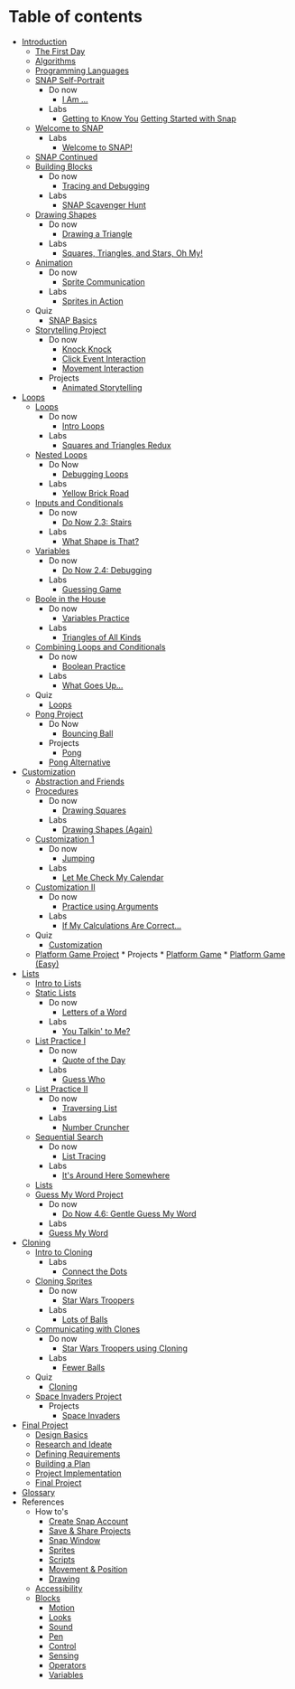 # Table of contents

* [Introduction](README.md)
	* [The First Day](lesson_01.md)
	* [Algorithms](lesson_02.md)
	* [Programming Languages](lesson_03.md)
	* [SNAP Self-Portrait](lesson_04.md)
		* Do now
			* [I Am ...](do_now_04.md)
		* Labs
			* [Getting to Know You](lab_04.md)
[Getting Started with Snap]()
	* [Welcome to SNAP](lesson_11.md)
		* Labs
			* [Welcome to SNAP!](lab_11.md)
	* [SNAP Continued](lesson_11.md)
	* [Building Blocks](lesson_12.md)
		* Do now
			* [Tracing and Debugging](do_now_12.md)
		* Labs
			* [SNAP Scavenger Hunt](lab_12.md)
	* [Drawing Shapes](lesson_13.md)
		* Do now
			* [Drawing a Triangle](do_now_13.md)
		* Labs
			* [Squares, Triangles, and Stars, Oh My!](lab_13.md)
	* [Animation](lesson_14.md)
		* Do now
			* [Sprite Communication](do_now_14.md)
		* Labs
			* [Sprites in Action](lab_14.md)
	* Quiz
		* [SNAP Basics](quiz_1.md)
	* [Storytelling Project](lesson_15.md)
		* Do now
			* [Knock Knock](do_now_15.md)
			* [Click Event Interaction](do_now_152.md)
			* [Movement Interaction](do_now_153.md)
		* Projects
			* [Animated Storytelling](project_1.md)
* [Loops](unit_2.md)
	* [Loops](lesson_21.md)
		* Do now
			* [Intro Loops](do_now_21.md)
		* Labs
			* [Squares and Triangles Redux](lab_21.md)
	* [Nested Loops](lesson_22.md)
		* Do Now
			* [Debugging Loops](do_now_22.md)
		* Labs
			* [Yellow Brick Road](lab_22.md)
	* [Inputs and Conditionals](lesson_23.md)
		* Do now
			* [Do Now 2.3: Stairs](do_now_23.md)
		* Labs
			* [What Shape is That?](lab_23.md)
	* [Variables](lesson_24.md)
		* Do now
			* [Do Now 2.4: Debugging](do_now_24.md)
		* Labs
			* [Guessing Game](lab_24.md)
	* [Boole in the House](lesson_25.md)
		* Do now
			* [Variables Practice](do_now_25.md)
		* Labs
			* [Triangles of All Kinds](lab_25.md)
	* [Combining Loops and Conditionals](lesson_26.md)
		* Do now
			* [Boolean Practice](do_now_26.md)
		* Labs
			* [What Goes Up...](lab_26.md)
	* Quiz
		* [Loops](quiz_2.md)
	* [Pong Project](lesson_27.md)
		* Do Now
			* [Bouncing Ball](do_now_27.md)
		* Projects
			* [Pong](project_2.md)
		* [Pong Alternative](project_2_alternative.md)
* [Customization](unit_3.md)
	* [Abstraction and Friends](lesson_31.md)
	* [Procedures](lesson_32.md)
		* Do now
			* [Drawing Squares](do_now_32.md)
		* Labs
			* [Drawing Shapes \(Again\)](lab_32.md)
	* [Customization 1](lesson_33.md)
		* Do now
			* [Jumping](do_now_33.md)
		* Labs
			* [Let Me Check My Calendar](lab_33.md)
	* [Customization II](lesson_34.md)
		* Do now
			* [Practice using Arguments](do_now_34.md)
		* Labs
			* [If My Calculations Are Correct...](lab_34.md)
	* Quiz
		* [Customization](quiz_3.md)
	* [Platform Game Project](lesson_35.md)
			* Projects
				* [Platform Game](project_3.md)
				* [Platform Game \(Easy\)](project_3_platform_game_easy.md)
* [Lists](unit_4.md)
	* [Intro to Lists](lesson_41.md)
	* [Static Lists](lesson_42.md)
		* Do now
			* [Letters of a Word](do_now_42.md)
		* Labs
			* [You Talkin' to Me?](lab_42.md)
	* [List Practice I](lesson_43.md)
		* Do now
			* [Quote of the Day](do_now_43.md)
		* Labs
			* [Guess Who](lab_43.md)
	* [List Practice II](lesson_44.md)
		* Do now
			* [Traversing List ](do_now_44.md)
		* Labs
			* [Number Cruncher](lab_44.md)
	* [Sequential Search](lesson_45.md)
		* Do now
			* [List Tracing ](do_now_45.md)
		* Labs
			* [It's Around Here Somewhere](lab_45.md)
	* [Lists](quiz_4.md)
	* [Guess My Word Project](lesson_46.md)
		* Do now
			* [Do Now 4.6: Gentle Guess My Word](do_now_46.md)
		* Labs
		* [Guess My Word](project_4.md)
* [Cloning](unit_5.md)
	* [Intro to Cloning](lesson_51.md)
		* Labs
			* [Connect the Dots](lab_51.md)
	* [Cloning Sprites](lesson_52.md)
		* Do now
			* [Star Wars Troopers ](do_now_52.md)
		* Labs
			* [Lots of Balls](lab_52.md)
	* [Communicating with Clones](lesson_53.md)
		* Do now
			* [Star Wars Troopers using Cloning](do_now_53.md)
		* Labs
			* [Fewer Balls](lab_53.md)
	* Quiz
		* [Cloning](quiz_5.md)
	* [Space Invaders Project](lesson_54.md)
		* Projects
			* [Space Invaders](project_5.md)
* [Final Project](unit_6.md)
	* [Design Basics](lesson_61.md)
	* [Research and Ideate](lesson_62.md)
	* [Defining Requirements](lesson_63.md)
	* [Building a Plan](lesson_64.md)
	* [Project Implementation](lesson_65.md)
	* [Final Project](project_6.md)
* [Glossary](glossary.md)
* References
	* How to's
		* [Create Snap Account](how-to/create-account.md)
		* [Save & Share Projects](how-to/save-and-share-projects.md)
		* [Snap Window](how-to/window.md)
		* [Sprites](how-to/sprites.md)
		* [Scripts](how-to/scripts.md)
		* [Movement & Position](how-to/movement-and-position.md)
		* [Drawing](how-to/drawing.md)
	* [Accessibility](references/accessibility/README.md)
	* [Blocks](references/blocks/README.md)
		* [Motion](references/blocks/motion.md)
		* [Looks](references/blocks/looks.md)
		* [Sound](references/blocks/sound.md)
		* [Pen](references/blocks/pen.md)
		* [Control](references/blocks/control.md)
		* [Sensing](references/blocks/sensing.md)
		* [Operators](references/blocks/operators.md)
		* [Variables](references/blocks/variables.md)
